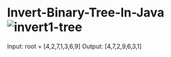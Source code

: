 # Invert-Binary-Tree-In-Java![invert1-tree](https://user-images.githubusercontent.com/81692269/207594286-80979065-f233-4bee-895a-20b65f8393d8.jpg)

Input: root = [4,2,7,1,3,6,9]
Output: [4,7,2,9,6,3,1]
